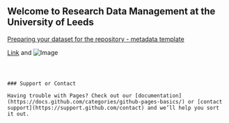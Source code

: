 ## Welcome to Research Data Management at the University of Leeds

[Preparing your dataset for the repository - metadata template](repository/repository_metadata.html)

[Link](url) and ![Image](src)
```



### Support or Contact

Having trouble with Pages? Check out our [documentation](https://docs.github.com/categories/github-pages-basics/) or [contact support](https://support.github.com/contact) and we’ll help you sort it out.
